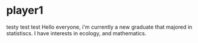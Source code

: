 # player1
testy test test
Hello everyone, i'm currently a new graduate that majored in statistiscs. I have interests in ecology, and mathematics. 
